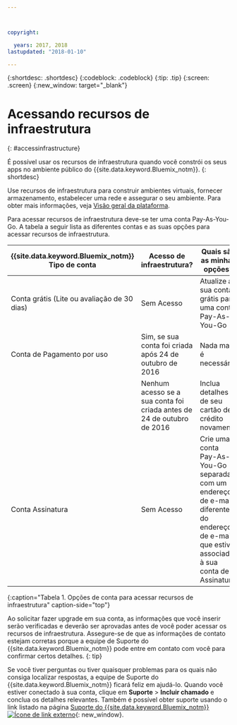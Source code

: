 ```yaml
---



copyright:

  years: 2017, 2018
lastupdated: "2018-01-10"

---
```


{:shortdesc: .shortdesc}
{:codeblock: .codeblock}
{:tip: .tip}
{:screen: .screen}
{:new_window: target="_blank"}

# Acessando recursos de infraestrutura
{: #accessinfrastructure}

É possível usar os recursos de infraestrutura quando você constrói os seus apps no ambiente público do {{site.data.keyword.Bluemix_notm}}. 
{: shortdesc}

Use recursos de infraestrutura para construir ambientes virtuais, fornecer armazenamento, estabelecer uma rede e assegurar o seu ambiente. Para obter mais informações, veja [Visão geral da plataforma](/docs/overview/ibm-cloud.html). 

Para acessar recursos de infraestrutura deve-se ter uma conta Pay-As-You-Go. A tabela a seguir lista as diferentes contas e as suas opções para acessar recursos de infraestrutura. 

|{{site.data.keyword.Bluemix_notm}} Tipo de conta |	Acesso de infraestrutura? |	Quais são as minhas opções? |
|------------------|-----------------------|---------------|
|Conta grátis (Lite ou avaliação de 30 dias) |	Sem Acesso |	Atualize a sua conta grátis para uma conta Pay-As-You-Go |
|Conta de Pagamento por uso | Sim, se sua conta foi criada após 24 de outubro de 2016 | Nada mais é necessário | 
| | Nenhum acesso se a sua conta foi criada antes de 24 de outubro de 2016 | Inclua detalhes de seu cartão de crédito novamente |
|Conta Assinatura |	Sem Acesso |	Crie uma conta Pay-As-You-Go separada com um endereço de e-mail diferente do endereço de e-mail que estiver associado à sua conta de Assinatura |
{:caption="Tabela 1. Opções de conta para acessar recursos de infraestrutura" caption-side="top"}

Ao solicitar fazer upgrade em sua conta, as informações que você inserir serão verificadas e deverão ser aprovadas antes de você poder acessar os recursos de infraestrutura. Assegure-se de que as informações de contato estejam corretas
porque a equipe de Suporte do {{site.data.keyword.Bluemix_notm}} pode entre em contato com você para confirmar certos detalhes.
{: tip}

Se você tiver perguntas ou tiver quaisquer problemas para os quais não consiga localizar respostas, a equipe de Suporte do {{site.data.keyword.Bluemix_notm}} ficará feliz em ajudá-lo. Quando você estiver conectado à sua conta, clique em **Suporte** > **Incluir chamado** e conclua os detalhes relevantes. Também é possível obter suporte usando o link listado na página [Suporte do {{site.data.keyword.Bluemix_notm}} ![Ícone de link externo](../icons/launch-glyph.svg)](http://ibm.biz/bluemixsupport){: new_window}.
